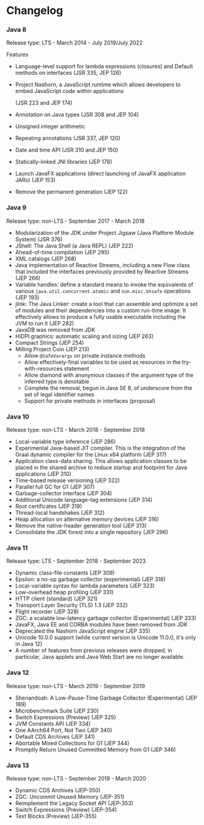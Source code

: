 # Changelog

### Java 8

Release type: LTS - March 2014 - July 2019/July 2022

Features

* Language-level support for lambda expressions \(closures\) and Default methods on interfaces \(JSR 335, JEP 126\)
* Project Nashorn, a JavaScript runtime which allows developers to embed JavaScript code within applications

  \(JSR 223 and JEP 174\)

* Annotation on Java types \(JSR 308 and JEP 104\)
* Unsigned integer arithmetic
* Repeating annotations \(JSR 337, JEP 120\)
* Date and time API \(JSR 310 and JEP 150\)
* Statically-linked JNI libraries \(JEP 178\)
* Launch JavaFX applications \(direct launching of JavaFX application JARs\) \(JEP 153\)
* Remove the permanent generation \(JEP 122\)

### Java 9

Release type: non-LTS - September 2017 - March 2018

* Modularization of the JDK under Project Jigsaw \(Java Platform Module System\) \(JSR 376\)
* JShell: The Java Shell \(a Java REPL\) \(JEP 222\)
* Ahead-of-time compilation \(JEP 295\)
* XML catalogs \(JEP 268\)
* Java implementation of Reactive Streams, including a new Flow class that included the interfaces previously provided by Reactive Streams \(JEP 266\)
* Variable handles: define a standard means to invoke the equivalents of various `java.util.concurrent.atomic` and `sun.misc.Unsafe` operations \(JEP 193\)
* jlink: The Java Linker: create a tool that can assemble and optimize a set of modules and their dependencies into a custom run-time image. It effectively allows to produce a fully usable executable including the JVM to run it \(JEP 282\)
* JavaDB was removed from JDK
* HiDPI graphics: automatic scaling and sizing \(JEP 263\)
* Compact Strings \(JEP 254\)
* Milling Project Coin \(JEP 213\)
  * Allow `@SafeVarargs` on private instance methods
  * Allow effectively-final variables to be used as resources in the try-with-resources statement
  * Allow diamond with anonymous classes if the argument type of the inferred type is denotable
  * Complete the removal, begun in Java SE 8, of underscore from the set of legal identifier names
  * Support for private methods in interfaces \(proposal\)

### Java 10

Release type: non-LTS - March 2018 - September 2018

* Local-variable type inference \(JEP 286\)
* Experimental Java-based JIT compiler. This is the integration of the Graal dynamic compiler for the Linux x64 platform \(JEP 317\)
* Application class-data sharing. This allows application classes to be placed in the shared archive to reduce startup and footprint for Java applications \(JEP 310\)
* Time-based release versioning \(JEP 322\)
* Parallel full GC for G1 \(JEP 307\)
* Garbage-collector interface \(JEP 304\)
* Additional Unicode language-tag extensions \(JEP 314\)
* Root certificates \(JEP 319\)
* Thread-local handshakes \(JEP 312\)
* Heap allocation on alternative memory devices \(JEP 316\)
* Remove the native-header generation tool \(JEP 313\)
* Consolidate the JDK forest into a single repository \(JEP 296\)

### Java 11

Release type: LTS - September 2018 - September 2023

* Dynamic class-file constants \(JEP 309\)
* Epsilon: a no-op garbage collector \(experimental\) \(JEP 318\)
* Local-variable syntax for lambda parameters \(JEP 323\)
* Low-overhead heap profiling \(JEP 331\)
* HTTP client \(standard\) \(JEP 321\)
* Transport Layer Security \(TLS\) 1.3 \(JEP 332\)
* Flight recorder \(JEP 328\)
* ZGC: a scalable low-latency garbage collector \(Experimental\) \(JEP 333\)
* JavaFX, Java EE and CORBA modules have been removed from JDK
* Deprecated the Nashorn JavaScript engine \(JEP 335\)
* Unicode 10.0.0 support \(while current version is Unicode 11.0.0, it's only in Java 12\)
* A number of features from previous releases were dropped; in particular, Java applets and Java Web Start are no longer available.

### Java 12

Release type: non-LTS - March 2019 - September 2019

* Shenandoah: A Low-Pause-Time Garbage Collector \(Experimental\) \(JEP 189\)
* Microbenchmark Suite \(JEP 230\)
* Switch Expressions \(Preview\) \(JEP 325\)
* JVM Constants API \(JEP 334\)
* One AArch64 Port, Not Two \(JEP 340\)
* Default CDS Archives \(JEP 341\)
* Abortable Mixed Collections for G1 \(JEP 344\)
* Promptly Return Unused Committed Memory from G1 \(JEP 346\)

### Java 13

Release type: non-LTS - September 2019 - March 2020

* Dynamic CDS Archives \(JEP-350\)
* ZGC: Uncommit Unused Memory \(JEP-351\)
* Reimplement the Legacy Socket API \(JEP-353\)
* Switch Expressions \(Preview\) \(JEP-354\)
* Text Blocks \(Preview\) \(JEP-355\)

